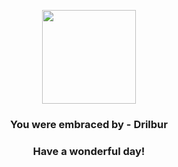 <p align="center">
    <img src="https://raw.githubusercontent.com/PokeAPI/sprites/master/sprites/pokemon/529.png" width="150" height="150">
</p>
<h3 align="center">You were embraced by - <b>Drilbur</b></h3>
<h3 align="center">Have a wonderful day!</h3>

